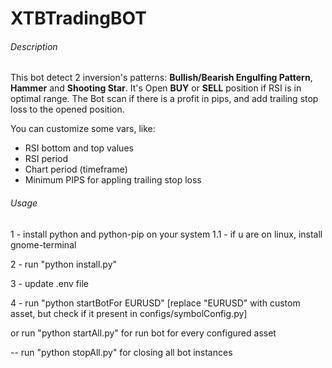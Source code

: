 # XTBTradingBOT

###### Description
This bot detect 2 inversion's patterns: **Bullish/Bearish Engulfing Pattern**, **Hammer** and **Shooting Star**. It's Open **BUY** or **SELL** position if RSI is in optimal range. The Bot scan if there is a profit in pips, and add trailing stop loss to the opened position.

You can customize some vars, like:

- RSI bottom and top values
- RSI period
- Chart period (timeframe)
- Minimum PIPS for appling trailing stop loss


###### Usage

1 - install python and python-pip on your system
    1.1 - if u are on linux, install gnome-terminal

2 - run "python install.py"

3 - update .env file

4 - run "python startBotFor EURUSD"  [replace "EURUSD" with custom asset, but check if it present in configs/symbolConfig.py]

or run "python startAll.py" for run bot for every configured asset


-- run "python stopAll.py" for closing all bot instances
